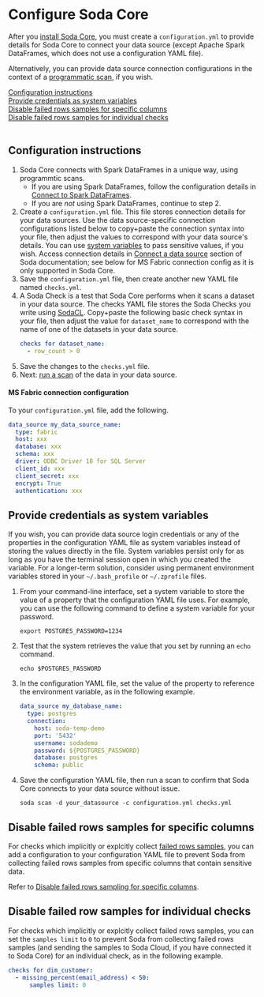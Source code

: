 # Configure Soda Core 

After you [install Soda Core](/docs/installation.md), you must create a `configuration.yml` to provide details for Soda Core to connect your data source (except Apache Spark DataFrames, which does not use a configuration YAML file).

Alternatively, you can provide data source connection configurations in the context of a [programmatic scan](/docs/programmatic.md), if you wish.

[Configuration instructions](#configuration-instructions)<br />
[Provide credentials as system variables](#provide-credentials-as-system-variables)<br />
[Disable failed rows samples for specific columns](#disable-failed-rows-samples-for-specific-columns)<br />
[Disable failed rows samples for individual checks](#disable-failed-row-samples-for-individual-checks)<br />
<br />

## Configuration instructions

1. Soda Core connects with Spark DataFrames in a unique way, using programmtic scans.
    * If you are using Spark DataFrames, follow the configuration details in [Connect to Spark DataFrames](https://docs.soda.io/soda/connect-spark.html#connect-to-spark-dataframes).
    * If you are *not* using Spark DataFrames, continue to step 2.
2. Create a `configuration.yml` file. This file stores connection details for your data sources. Use the data source-specific connection configurations listed below to copy+paste the connection syntax into your file, then adjust the values to correspond with your data source's details. You can use [system variables](#provide-credentials-as-system-variables) to pass sensitive values, if you wish. Access connection details in [Connect a data source](https://docs.soda.io/soda/connect-athena.html) section of Soda documentation; see below for MS Fabric connection config as it is only supported in Soda Core.
3. Save the `configuration.yml` file, then create another new YAML file named `checks.yml`. 
4. A Soda Check is a test that Soda Core performs when it scans a dataset in your data source. The checks YAML file stores the Soda Checks you write using [SodaCL](https://docs.soda.io/soda-cl/soda-cl-overview.html). Copy+paste the following basic check syntax in your file, then adjust the value for `dataset_name` to correspond with the name of one of the datasets in your data source.
    ```yaml
    checks for dataset_name:
      - row_count > 0
    ```
5. Save the changes to the `checks.yml` file.
6. Next: [run a scan](/docs/scan-core.md) of the data in your data source.

#### MS Fabric connection configuration

To your `configuration.yml` file, add the following.
```yaml
data_source my_data_source_name: 
  type: fabric
  host: xxx
  database: xxx
  schema: xxx
  driver: ODBC Driver 18 for SQL Server
  client_id: xxx
  client_secret: xxx
  encrypt: True
  authentication: xxx
```

## Provide credentials as system variables

If you wish, you can provide data source login credentials or any of the properties in the configuration YAML file as system variables instead of storing the values directly in the file. System variables persist only for as long as you have the terminal session open in which you created the variable. For a longer-term solution, consider using permanent environment variables stored in your `~/.bash_profile` or `~/.zprofile` files.

1. From your command-line interface, set a system variable to store the value of a property that the configuration YAML file uses. For example, you can use the following command to define a system variable for your password.
    ```shell
    export POSTGRES_PASSWORD=1234
    ```
2. Test that the system retrieves the value that you set by running an `echo` command.
    ```shell
    echo $POSTGRES_PASSWORD
    ```
3. In the configuration YAML file, set the value of the property to reference the environment variable, as in the following example.
    ```yaml
    data_source my_database_name:
      type: postgres
      connection:
        host: soda-temp-demo
        port: '5432'
        username: sodademo
        password: ${POSTGRES_PASSWORD}
        database: postgres
        schema: public
    ```
4. Save the configuration YAML file, then run a scan to confirm that Soda Core connects to your data source without issue.
    ```shell
    soda scan -d your_datasource -c configuration.yml checks.yml
    ```

## Disable failed rows samples for specific columns

For checks which implicitly or explcitly collect [failed rows samples](https://docs.soda.io/soda-cl/failed-rows-checks.html#about-failed-row-samples), you can add a configuration to your configuration YAML file to prevent Soda from collecting failed rows samples from specific columns that contain sensitive data. 

Refer to [Disable failed rows sampling for specific columns](https://docs.soda.io/soda-cl/failed-rows-checks.html#disable-failed-rows-sampling-for-specific-columns).


## Disable failed row samples for individual checks

For checks which implicitly or explcitly collect failed rows samples, you can set the `samples limit` to `0` to prevent Soda from collecting failed rows samples (and sending the samples to Soda Cloud, if you have connected it to Soda Core) for an individual check, as in the following example.

```yaml
checks for dim_customer:
  - missing_percent(email_address) < 50:
      samples limit: 0
```
<br />
